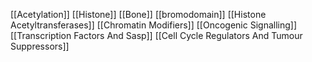 [[Acetylation]]
[[Histone]]
[[Bone]]
[[bromodomain]]
[[Histone Acetyltransferases]]
[[Chromatin Modifiers]]
[[Oncogenic Signalling]]
[[Transcription Factors And Sasp]]
[[Cell Cycle Regulators And Tumour Suppressors]]
